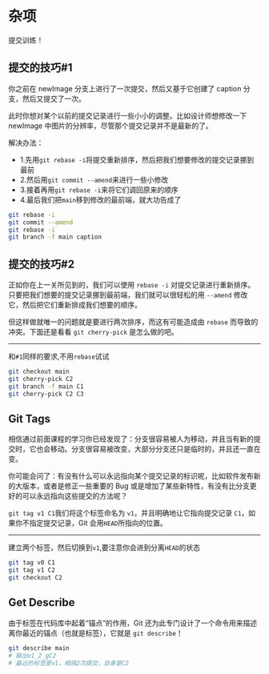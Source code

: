 
# 杂项
提交训练！
## 提交的技巧#1

你之前在 newImage 分支上进行了一次提交，然后又基于它创建了 caption 分支，然后又提交了一次。

此时你想对某个以前的提交记录进行一些小小的调整。比如设计师想修改一下 newImage 中图片的分辨率，尽管那个提交记录并不是最新的了。

解决办法：
- 1.先用`git rebase -i`将提交重新排序，然后把我们想要修改的提交记录挪到最前
- 2.然后用`git commit --amend`来进行一些小修改
- 3.接着再用`git rebase -i`来将它们调回原来的顺序
- 4.最后我们把`main`移到修改的最前端，就大功告成了
```bash
git rebase -i
git commit --amend
git rebase -i
git branch -f main caption
```
## 提交的技巧#2

正如你在上一关所见到的，我们可以使用 `rebase -i` 对提交记录进行重新排序。只要把我们想要的提交记录挪到最前端，我们就可以很轻松的用 `--amend` 修改它，然后把它们重新排成我们想要的顺序。

但这样做就唯一的问题就是要进行两次排序，而这有可能造成由 `rebase` 而导致的冲突。下面还是看看 `git cherry-pick` 是怎么做的吧。
***
和`#1`同样的要求,不用`rebase`试试
```bash
git checkout main
git cherry-pick C2
git branch -f main C1
git cherry-pick C2 C3
```
## Git Tags
相信通过前面课程的学习你已经发现了：分支很容易被人为移动，并且当有新的提交时，它也会移动。分支很容易被改变，大部分分支还只是临时的，并且还一直在变。

你可能会问了：有没有什么可以永远指向某个提交记录的标识呢，比如软件发布新的大版本，或者是修正一些重要的 Bug 或是增加了某些新特性，有没有比分支更好的可以永远指向这些提交的方法呢？

`git tag v1 C1`我们将这个标签命名为 `v1`，并且明确地让它指向提交记录 `C1`，如果你不指定提交记录，Git 会用` HEAD `所指向的位置。
***
建立两个标签，然后切换到`v1`,要注意你会进到分离`HEAD`的状态
```bash
git tag v0 C1
git tag v1 C2
git checkout C2
```
## Get Describe
由于标签在代码库中起着“锚点”的作用，Git 还为此专门设计了一个命令用来描述离你最近的锚点（也就是标签），它就是 `git describe`！
```bash
git describe main
# 输出v1_2_gC2
# 最近的标签是v1，相隔2次提交，自身是C2
```
